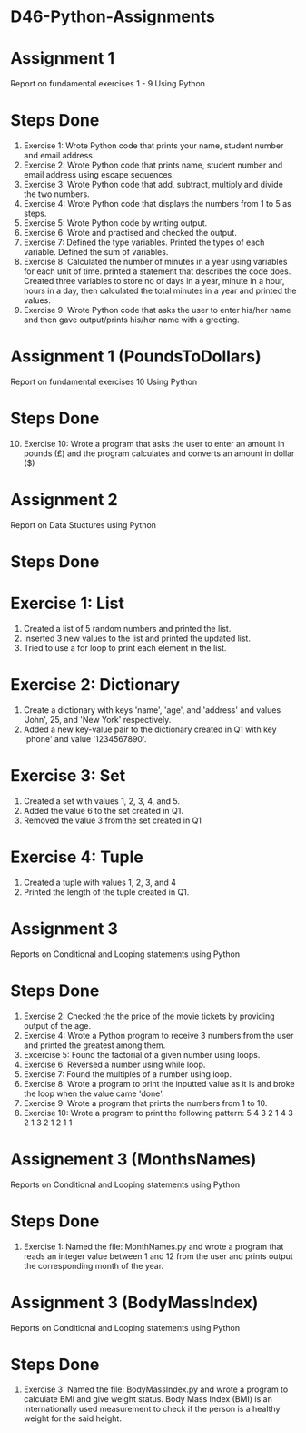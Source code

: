 # D46-Python-Assignments
# Assignment 1

Report on fundamental exercises 1 - 9 Using Python

# Steps Done

1. Exercise 1: Wrote Python code that prints your name, student number and email address.
2. Exercise 2: Wrote Python code that prints name, student number and email address using escape sequences.
3. Exercise 3: Wrote Python code that add, subtract, multiply and divide the two numbers.
4. Exercise 4: Wrote Python code that displays the numbers from 1 to 5 as steps.
5. Exercise 5: Wrote Python code by writing output.
6. Exercise 6: Wrote and practised and checked the output.
7. Exercise 7: Defined the type variables. Printed the types of each variable. Defined the sum of variables.
8. Exercise 8: Calculated the number of minutes in a year using variables for each unit of time. printed a statement that describes the code does. Created three variables to store no of days in a year, minute in a hour, hours in a day, then calculated the total minutes in a year and printed the values.
9. Exercise 9: Wrote Python code that asks the user to enter his/her name and then gave output/prints his/her name with a greeting.

# Assignment 1 (PoundsToDollars)

Report on fundamental exercises 10 Using Python

# Steps Done

10. Exercise 10: Wrote a program that asks the user to enter an amount in pounds (£) and the program calculates and converts an amount in dollar ($)

# Assignment 2 

Report on Data Stuctures using Python

# Steps Done

# Exercise 1: List
1. Created a list of 5 random numbers and printed the list.
2. Inserted 3 new values to the list and printed the updated list.
3. Tried to use a for loop to print each element in the list.

# Exercise 2: Dictionary
1. Create a dictionary with keys 'name', 'age', and 'address' and values 'John', 25, and 'New York' respectively.
2. Added a new key-value pair to the dictionary created in Q1 with key 'phone' and value '1234567890'.

# Exercise 3: Set
1. Created a set with values 1, 2, 3, 4, and 5.
2. Added the value 6 to the set created in Q1.
3. Removed the value 3 from the set created in Q1

# Exercise 4: Tuple
1. Created a tuple with values 1, 2, 3, and 4
2. Printed the length of the tuple created in Q1.

# Assignment 3

Reports on Conditional and Looping statements using Python

# Steps Done

1. Exercise 2: Checked the the price of the movie tickets by providing output of the age.
2. Exercise 4: Wrote a Python program to receive 3 numbers from the user and printed the greatest among them.
3. Excercise 5: Found the factorial of a given number using loops.
4. Exercise 6: Reversed a number using while loop.
5. Exercise 7: Found the multiples of a number using loop.
6. Exercise 8: Wrote a program to print the inputted value as it is and broke the loop when the value came 'done'.
7. Exercise 9: Wrote a program that prints the numbers from 1 to 10.
8. Exercise 10: Wrote a program to print the following pattern: 5 4 3 2 1 4 3 2 1 3 2 1 2 1 1

# Assignement 3 (MonthsNames)

Reports on Conditional and Looping statements using Python

# Steps Done

1. Exercise 1: Named the file: MonthNames.py and wrote a program that reads an integer value between 1 and 12 from the user and prints output the corresponding month of the year.

# Assignment 3 (BodyMassIndex)

Reports on Conditional and Looping statements using Python

# Steps Done

1. Exercise 3: Named the file: BodyMassIndex.py and wrote a program to calculate BMI and give weight status. Body Mass Index (BMI) is an internationally used measurement to check if the person is a healthy weight for the said height.

